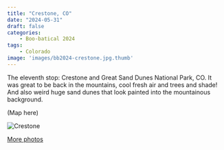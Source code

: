 ```yaml
---
title: "Crestone, CO"
date: "2024-05-31"
draft: false
categories: 
    - Boo-batical 2024
tags:
    - Colorado
image: 'images/bb2024-crestone.jpg.thumb'
---
```


The eleventh stop: Crestone and Great Sand Dunes National Park, CO. It was great to be back in the mountains, cool fresh air and trees and shade! And also weird huge sand dunes that look painted into the mountainous background.

(Map here)

![Crestone](/images/bb2024-crestone.jpg)

[More photos](https://photos.app.goo.gl/m5cbvotExLFFf6JN6)

